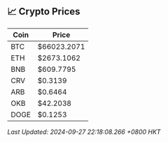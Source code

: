 ## 📈 Crypto Prices

| Coin | Price |
| ---- | ----- |
| BTC | $66023.2071 |
| ETH | $2673.1062 |
| BNB | $609.7795 |
| CRV | $0.3139 |
| ARB | $0.6464 |
| OKB | $42.2038 |
| DOGE | $0.1253 |

_Last Updated: 2024-09-27 22:18:08.266 +0800 HKT_